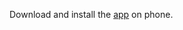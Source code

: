 Download and install the [app](https://github.com/jhhuang7/HM_Cal/raw/master/app/release/app-release.apk) on phone.
